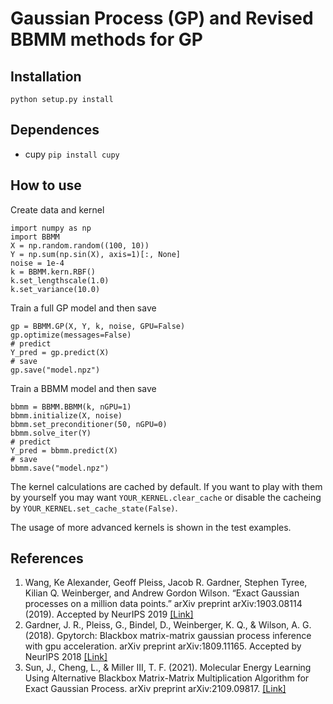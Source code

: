 # Gaussian Process (GP) and Revised BBMM methods for GP

## Installation ##
```python setup.py install```

## Dependences ##
* cupy ```pip install cupy ``` 

## How to use ##
Create data and kernel
```
import numpy as np
import BBMM
X = np.random.random((100, 10))
Y = np.sum(np.sin(X), axis=1)[:, None]
noise = 1e-4
k = BBMM.kern.RBF()
k.set_lengthscale(1.0)
k.set_variance(10.0)
```

Train a full GP model and then save
```
gp = BBMM.GP(X, Y, k, noise, GPU=False)
gp.optimize(messages=False)
# predict
Y_pred = gp.predict(X)
# save
gp.save("model.npz")
```

Train a BBMM model and then save
```
bbmm = BBMM.BBMM(k, nGPU=1)
bbmm.initialize(X, noise)
bbmm.set_preconditioner(50, nGPU=0)
bbmm.solve_iter(Y)
# predict
Y_pred = bbmm.predict(X)
# save
bbmm.save("model.npz")
```

The kernel calculations are cached by default. If you want to play with them by yourself you may want `YOUR_KERNEL.clear_cache` or disable the cacheing by `YOUR_KERNEL.set_cache_state(False)`.

The usage of more advanced kernels is shown in the test examples.

## References ##
1. Wang, Ke Alexander, Geoff Pleiss, Jacob R. Gardner, Stephen Tyree, Kilian Q. Weinberger, and Andrew Gordon Wilson. “Exact Gaussian processes on a million data points.” arXiv preprint arXiv:1903.08114 (2019). Accepted by NeurIPS 2019 [[Link]](https://arxiv.org/abs/1903.08114)
2. Gardner, J. R., Pleiss, G., Bindel, D., Weinberger, K. Q., & Wilson, A. G. (2018). Gpytorch: Blackbox matrix-matrix gaussian process inference with gpu acceleration. arXiv preprint arXiv:1809.11165. Accepted by NeurIPS 2018 [[Link]](https://arxiv.org/abs/1809.11165)
3. Sun, J., Cheng, L., & Miller III, T. F. (2021). Molecular Energy Learning Using Alternative Blackbox Matrix-Matrix Multiplication Algorithm for Exact Gaussian Process. arXiv preprint arXiv:2109.09817. [[Link]](https://arxiv.org/abs/2109.09817)
